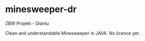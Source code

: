 # minesweeper-dr
ZBW Projekt - Diantu

Clean and understandable Minesweeper in JAVA.
No licence yet. 
